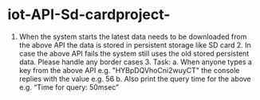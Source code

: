 # iot-API-Sd-cardproject-
1. When the system starts the latest data needs to be downloaded from the above API the data is stored in persistent storage like SD card 2. In case the above API fails the system still uses the old stored persistent data. Please handle any border cases 3. Task: a. When anyone types a key from the above API e.g. "HYBpDQVhoCni2wuyCT" the console replies with the value e.g. 56 b. Also print the query time for the above e.g. “Time for query: 50msec”
